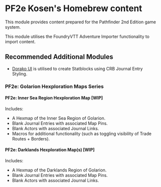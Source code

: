 # PF2e Kosen's Homebrew content

This module provides content prepared for the Pathfinder 2nd Edition game system.

This module utilises the FoundryVTT Adventure Importer functionality to import content.

## Recommended Additional Modules

- [Dorako UI](https://foundryvtt.com/packages/pf2e-dorako-ui) is utilised to create Statblocks using CRB Journal Entry Styling.

### PF2e: Golarion Hexploration Maps Series

#### PF2e: Inner Sea Region Hexploration Map [WIP]

Includes:
- A Hexmap of the Inner Sea Region of Golarion.
- Blank Journal Entries with associated Map Pins.
- Blank Actors with associated Journal Links.
- Macros for additional functionality (such as toggling visibility of Trade Routes + Borders).

#### PF2e: Darklands Hexploration Map(s) [WIP]

Includes:
- A Hexmap of the Darklands Region of Golarion.
- Blank Journal Entries with associated Map Pins.
- Blank Actors with associated Journal Links.
